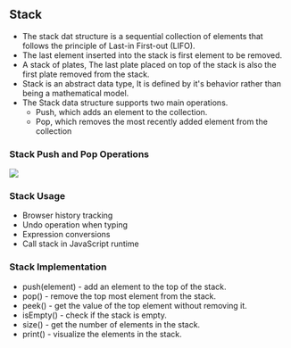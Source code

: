 ## Stack
- The stack dat structure is a sequential collection of elements that follows the principle of Last-in First-out (LIFO).
- The last element inserted into the stack is first element to be removed.
- A stack of plates, The last plate placed on top of the stack is also the first plate removed from the stack.
- Stack is an abstract data type, It is defined by it's behavior rather than being a mathematical model.
- The Stack data structure supports two main operations.
    - Push, which adds an element to the collection.
    - Pop, which removes the most recently added element from the collection

### Stack Push and Pop Operations
![](Animation/Stack_Operations.png)

### Stack Usage
- Browser history tracking
- Undo operation when typing
- Expression conversions
- Call stack in JavaScript runtime

### Stack Implementation
- push(element) - add an element to the top of the stack.
- pop() - remove the top most element from the stack.
- peek() - get the value of the top element without removing it.
- isEmpty() - check if the stack is empty.
- size() - get the number of elements in the stack.
- print() - visualize the elements in the stack.

